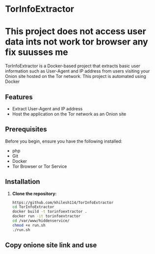 # TorInfoExtractor
# This project does not access user data ints not work  tor browser    any fix suusses me 


TorInfoExtractor is a Docker-based project that extracts basic user information such as User-Agent and IP address from users visiting your Onion site hosted on the Tor network. This project is automated using Docker

## Features

- Extract User-Agent and IP address
- Host the application on the Tor network as an Onion site

## Prerequisites

Before you begin, ensure you have the following installed:

- php
- Git
- Docker
- Tor Browser or Tor Service

## Installation

1. **Clone the repository:**

   ```bash
   https://github.com/khilesh114/TorInfoExtractor
   cd TorInfoExtractor
   docker build -t torinfoextractor .
   docker run -it torinfoextractor
   cd /var/www/hiddenservice/
   chmod +x run.sh
   ./run.sh

  ##  Copy onione site link and use 



